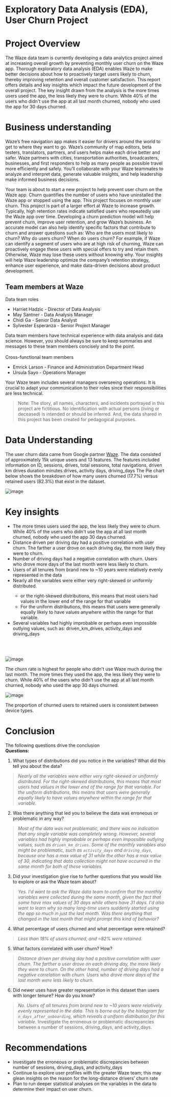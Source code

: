 # Exploratory Data Analysis (EDA), User Churn Project

# Project Overview
The Waze data team is currently developing a data analytics project aimed at increasing overall growth by 
preventing monthly user churn on the Waze app. Thorough exploratory data analysis (EDA) enables Waze 
to make better decisions about how to proactively target users likely to churn, thereby improving retention 
and overall customer satisfaction. This report offers details and key insights which 
impact the future development of the overall project. The key insight drawn from the analysis is the more times users used the app, the less likely they were to churn. While 40% of the users who didn't use the app at all last month churned, nobody who used the app for 30 days churned.

# Business understanding
Waze’s free navigation app makes it easier for drivers around the world to get to where they want to go. Waze’s community of map editors, beta testers, 
translators, partners, and users helps make each drive better and safer. Waze partners with cities, transportation authorities, broadcasters, businesses, 
and first responders to help as many people as possible travel more efficiently and safely. You’ll collaborate with your Waze teammates to analyze and interpret 
data, generate valuable insights, and help leadership make informed business decisions.

Your team is about to start a new project to help prevent user churn on the Waze app. Churn quantifies the number of users who have uninstalled the Waze app or
stopped using the app. This project focuses on monthly user churn. This project is part of a larger effort at Waze to increase growth. 
Typically, high retention rates indicate satisfied users who repeatedly use the Waze app over time. Developing a churn prediction model will help prevent churn, 
improve user retention, and grow Waze’s business. An accurate model can also help identify specific factors that contribute to churn and answer questions 
such as: 
Who are the users most likely to churn?
Why do users churn? 
When do users churn? 
For example, if Waze can identify a segment of users who are at high risk of churning, Waze can proactively engage these users with special offers to try and retain them. Otherwise, Waze may lose these users without knowing why. 
Your insights will help Waze leadership optimize the company’s retention strategy, enhance user experience, and make data-driven decisions about product development.

## Team members at Waze
Data team roles
<ul>
  <li> Harriet Hadzic - Director of Data Analysis </li>
  <li>May Santner - Data Analysis Manager </li>
  <li>Chidi Ga - Senior Data Analyst </li>
  <li>Sylvester Esperanza - Senior Project Manager</li>
</ul>
Data team members have technical experience with data analysis and data science. However, you should always be sure to keep summaries and messages
to these team members concisely and to the point. 
<br></br>
Cross-functional team members
<ul>
  <li>Emrick Larson - Finance and Administration Department Head </li>
  <li>Ursula Sayo - Operations Manager</li>
</ul>
Your Waze team includes several managers overseeing operations. It is crucial to adapt your communication to their roles since their responsibilities 
are less technical.

> Note: The story, all names, characters, and incidents portrayed in this project are fictitious. No identification with actual persons (living or deceased) is 
intended or should be inferred. And, the data shared in this project has been created for pedagogical purposes.

# Data Understanding
The user churn data came from Google partner [Waze](https://drive.google.com/file/d/1wM0b6kXat7WOgDZIdszZetSuxdYTrRN9/view?usp=sharing). 
The data consisted of approximately 15k unique users and 13 features. The features included information on 
ID,	sessions,	drives,	total sessions,	total navigations, driven km drives	duration minutes drives,	activity days,	driving_days
The Pie chart below shows the breakdown of how many users churned (17.7%) versus retained users (82.3%) that exist in the dataset. 

![image](https://github.com/OscarMATK/Exploratory-Data-Analysis-EDA-User-Churn-Project/assets/73540285/aba321cd-2774-4174-aa9f-e9cc0e3cbc28)

# Key insights
<ul>
  <li>The more times users used the app, the less likely they were to churn. While 40% of the users who didn't use the app at all last month churned, nobody who used the app 30 days churned.
</li>
  <li>Distance driven per driving day had a 
positive correlation with user churn. The 
farther a user drove on each driving day, 
the more likely they were to churn.</li>
  <li>Number of driving days had a negative 
correlation with churn. Users who drove 
more days of the last month were less 
likely to churn.
</li>
  <li>Users of all tenures from brand new to 
~10 years were relatively evenly 
represented in the data</li>
  <li>Nearly all the variables were either very 
right-skewed or uniformly distributed.</li>
    <ul>
      <li>or the right-skewed distributions, 
this means that most users had 
values in the lower end of the range 
for that variable</li>
      <li>For the uniform distributions, this 
means that users were generally 
equally likely to have values 
anywhere within the range for that 
variable.
      </li>
    </ul>
</li>
  <li>Several variables had highly improbable 
or perhaps even impossible outlying 
values, such as: driven_km_drives, 
activity_days and driving_days
  </li>
</ul>
<br></br>

![image](https://github.com/OscarMATK/Exploratory-Data-Analysis-EDA-User-Churn-Project/assets/73540285/8706f73b-ceb4-4c26-b248-a6a39100a903)

The churn rate is highest for people who didn't use Waze much during the last month. The more times they used the app, the less likely they were to churn. While 40% of the users who didn't use the app at all last month churned, nobody who used the app 30 days churned.

![image](https://github.com/OscarMATK/Exploratory-Data-Analysis-EDA-User-Churn-Project/assets/73540285/19b63cf0-f4ad-4aab-b22d-7bc14a3b77c6)

The proportion of churned users to retained users is consistent between device types.

# Conclusion
The following questions drive the conclusion
<br>
**Questions:**

1. What types of distributions did you notice in the variables? What did this tell you about the data?

> *Nearly all the variables were either very right-skewed or uniformly distributed. For the right-skewed distributions, this means that most users had values in the lower end of the range for that variable. For the uniform distributions, this means that users were generally equally likely to have values anywhere within the range for that variable.*

2. Was there anything that led you to believe the data was erroneous or problematic in any way?

> *Most of the data was not problematic, and there was no indication that any single variable was completely wrong. However, several variables had highly improbable or perhaps even impossible outlying values, such as `driven_km_drives`. Some of the monthly variables also might be problematic, such as `activity_days` and `driving_days`, because one has a max value of 31 while the other has a max value of 30, indicating that data collection might not have occurred in the same month for both of these variables.*

3. Did your investigation give rise to further questions that you would like to explore or ask the Waze team about?

> *Yes. I'd want to ask the Waze data team to confirm that the monthly variables were collected during the same month, given the fact that some have max values of 30 days while others have 31 days. I'd also want to learn why so many long-time users suddenly started using the app so much in just the last month. Was there anything that changed in the last month that might prompt this kind of behavior?*

4. What percentage of users churned and what percentage were retained?

> *Less than 18% of users churned, and \~82% were retained.*

5. What factors correlated with user churn? How?

> *Distance driven per driving day had a positive correlation with user churn. The farther a user drove on each driving day, the more likely they were to churn. On the other hand, number of driving days had a negative correlation with churn. Users who drove more days of the last month were less likely to churn.*

6. Did newer uses have greater representation in this dataset than users with longer tenure? How do you know?

> *No. Users of all tenures from brand new to \~10 years were relatively evenly represented in the data. This is borne out by the histogram for `n_days_after_onboarding`, which reveals a uniform distribution for this variable.*
Investigate the erroneous or problematic discrepancies 
between a number of sessions, driving_days, and 
activity_days.

# Recommendations
<ul>
  <li>Investigate the erroneous or problematic discrepancies between number of sessions, driving_days, and activity_days</li>
  <li>Continue to explore user profiles with the greater Waze team; this may glean insights on the reason for the long-distance drivers’ churn rate</li>
  <li>Plan to run deeper statistical analyses on the variables in the data to determine their impact on user churn.</li>
</ul>
